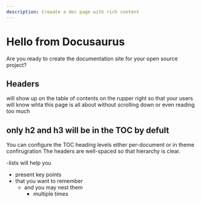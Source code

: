 ```yaml
---
description: Crewate a doc page with rich content
---
```

# Hello from Docusaurus
Are you ready to create the documentation site for your open source project?

## Headers

will show up on the table of contents on the rupper right
so that your users will know whta this page is all about without scrolling down or even reading too much

## only h2 and h3 will be in the TOC by defult
You can configure the TOC heading levels either per-document or in theme confirugration
The headers are well-spaced so that hierarchy is clear.

-lists will help you
- present key points
- that you want to remember
  - and you may nest them
    - multiple times
    